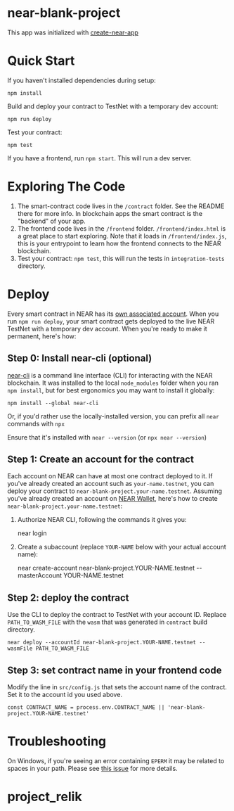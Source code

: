 near-blank-project
==================

This app was initialized with [create-near-app]


Quick Start
===========

If you haven't installed dependencies during setup:

    npm install


Build and deploy your contract to TestNet with a temporary dev account:

    npm run deploy

Test your contract:

    npm test

If you have a frontend, run `npm start`. This will run a dev server.


Exploring The Code
==================

1. The smart-contract code lives in the `/contract` folder. See the README there for
   more info. In blockchain apps the smart contract is the "backend" of your app.
2. The frontend code lives in the `/frontend` folder. `/frontend/index.html` is a great
   place to start exploring. Note that it loads in `/frontend/index.js`,
   this is your entrypoint to learn how the frontend connects to the NEAR blockchain.
3. Test your contract: `npm test`, this will run the tests in `integration-tests` directory.


Deploy
======

Every smart contract in NEAR has its [own associated account][NEAR accounts]. 
When you run `npm run deploy`, your smart contract gets deployed to the live NEAR TestNet with a temporary dev account.
When you're ready to make it permanent, here's how:


Step 0: Install near-cli (optional)
-------------------------------------

[near-cli] is a command line interface (CLI) for interacting with the NEAR blockchain. It was installed to the local `node_modules` folder when you ran `npm install`, but for best ergonomics you may want to install it globally:

    npm install --global near-cli

Or, if you'd rather use the locally-installed version, you can prefix all `near` commands with `npx`

Ensure that it's installed with `near --version` (or `npx near --version`)


Step 1: Create an account for the contract
------------------------------------------

Each account on NEAR can have at most one contract deployed to it. If you've already created an account such as `your-name.testnet`, you can deploy your contract to `near-blank-project.your-name.testnet`. Assuming you've already created an account on [NEAR Wallet], here's how to create `near-blank-project.your-name.testnet`:

1. Authorize NEAR CLI, following the commands it gives you:

      near login

2. Create a subaccount (replace `YOUR-NAME` below with your actual account name):

      near create-account near-blank-project.YOUR-NAME.testnet --masterAccount YOUR-NAME.testnet

Step 2: deploy the contract
---------------------------

Use the CLI to deploy the contract to TestNet with your account ID.
Replace `PATH_TO_WASM_FILE` with the `wasm` that was generated in `contract` build directory.

    near deploy --accountId near-blank-project.YOUR-NAME.testnet --wasmFile PATH_TO_WASM_FILE


Step 3: set contract name in your frontend code
-----------------------------------------------

Modify the line in `src/config.js` that sets the account name of the contract. Set it to the account id you used above.

    const CONTRACT_NAME = process.env.CONTRACT_NAME || 'near-blank-project.YOUR-NAME.testnet'



Troubleshooting
===============

On Windows, if you're seeing an error containing `EPERM` it may be related to spaces in your path. Please see [this issue](https://github.com/zkat/npx/issues/209) for more details.


  [create-near-app]: https://github.com/near/create-near-app
  [Node.js]: https://nodejs.org/en/download/package-manager/
  [jest]: https://jestjs.io/
  [NEAR accounts]: https://docs.near.org/concepts/basics/account
  [NEAR Wallet]: https://wallet.testnet.near.org/
  [near-cli]: https://github.com/near/near-cli
  [gh-pages]: https://github.com/tschaub/gh-pages
# project_relik

